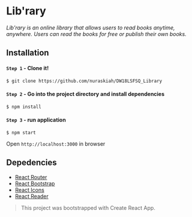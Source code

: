 # Lib'rary
*Lib'rary is an online library that allows users to read books anytime, anywhere. Users can read the books for free or publish their own books.*

## Installation
#### `Step 1` - Clone it!
    $ git clone https://github.com/nuraskiah/DW18LSFSQ_Library
   
#### `Step 2` - Go into the project directory and install dependencies
	$ npm install

#### `Step 3` - run application
	$ npm start
  
Open `http://localhost:3000` in browser

## Depedencies
- [React Router](https://www.npmjs.com/package/react-router-dom)
- [React Bootstrap](https://www.npmjs.com/package/react-bootstrap)
- [React Icons](https://www.npmjs.com/package/react-icons)
- [React Reader](https://www.npmjs.com/package/react-reader)

> This project was bootstrapped with Create React App.
